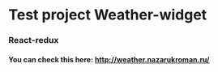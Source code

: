 # Test project Weather-widget
### React-redux

#### You can check this here: http://weather.nazarukroman.ru/